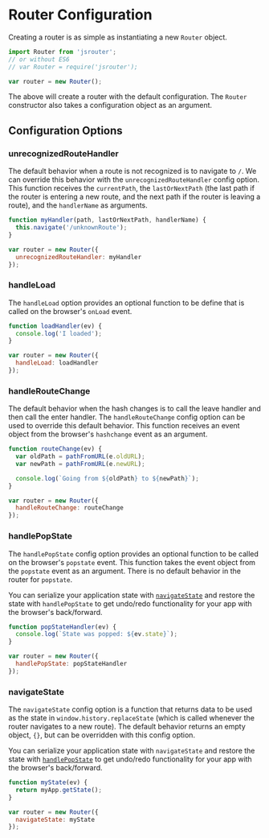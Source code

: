 # Router Configuration

Creating a router is as simple as instantiating a new `Router` object.

```js
import Router from 'jsrouter';
// or without ES6
// var Router = require('jsrouter');

var router = new Router();
```

The above will create a router with the default configuration. The `Router` constructor also takes a configuration object as an argument.

## Configuration Options

### unrecognizedRouteHandler

The default behavior when a route is not recognized is to navigate to `/`. We can override this behavior with the `unrecognizedRouteHandler` config option. This function receives the `currentPath`, the `lastOrNextPath` (the last path if the router is entering a new route, and the next path if the router is leaving a route), and the `handlerName` as arguments.

```js
function myHandler(path, lastOrNextPath, handlerName) {
  this.navigate('/unknownRoute');
}

var router = new Router({
  unrecognizedRouteHandler: myHandler
});
```

### handleLoad

The `handleLoad` option provides an optional function to be define that is called on the browser's `onLoad` event.

```js
function loadHandler(ev) {
  console.log('I loaded');
}

var router = new Router({
  handleLoad: loadHandler
});
```

### handleRouteChange

The default behavior when the hash changes is to call the leave handler and then call the enter handler. The `handleRouteChange` config option can be used to override this default behavior. This function receives an event object from the browser's `hashchange` event as an argument.

```js
function routeChange(ev) {
  var oldPath = pathFromURL(e.oldURL);
  var newPath = pathFromURL(e.newURL);

  console.log(`Going from ${oldPath} to ${newPath}`);
}

var router = new Router({
  handleRouteChange: routeChange
});
```

### handlePopState

The `handlePopState` config option provides an optional function to be called on the browser's `popstate` event. This function takes the event object from the `popstate` event as an argument. There is no default behavior in the router for `popstate`.

You can serialize your application state with [`navigateState`](#navigatestate) and restore the state with `handlePopState` to get undo/redo functionality for your app with the browser's back/forward.

```js
function popStateHandler(ev) {
  console.log(`State was popped: ${ev.state}`);
}

var router = new Router({
  handlePopState: popStateHandler
});
```

### navigateState

The `navigateState` config option is a function that returns data to be used as the state in `window.history.replaceState` (which is called whenever the router navigates to a new route). The default behavior returns an empty object, `{}`, but can be overridden with this config option.

You can serialize your application state with `navigateState` and restore the state with [`handlePopState`](#handlepopstate) to get undo/redo functionality for your app with the browser's back/forward.

```js
function myState(ev) {
  return myApp.getState();
}

var router = new Router({
  navigateState: myState
});
```
